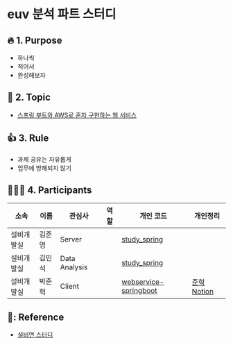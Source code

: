 # euv 분석 파트 스터디

## :fire: 1. Purpose
- 하나씩
- 적어서
- 완성해보자

## :green_book: 2. Topic
- [스프링 부트와 AWS로 혼자 구현하는 웹 서비스](https://github.com/dheldh77/groupstudy_samsung_mechatronics_euv/blob/master/vue_spring_aws/spring.md)

## 👍 3. Rule
- 과제 공유는 자유롭게
- 업무에 방해되지 않기

## 🧑‍🤝‍🧑 4. Participants
|소속|이름|관심사|역할|개인 코드|개인정리|
|------|---|---|---|---|---|
|설비개발실|김준영|Server||[study_spring](https://github.com/jyaquinas/webservice-springboot)||
|설비개발실|김민석|Data Analysis||[study_spring](https://github.com/dheldh77/study_spring)||
|설비개발실|박준혁|Client||[webservice-springboot](https://github.com/toughhyeok/springboot2-webservice)|[준혁 Notion](https://www.notion.so/Study-AWS-d16fda5f48ad43d9a27d9885412c5100)|

## 📘: Reference
- [설비연 스터디](https://github.com/dheldh77/groupstudy_samsung_mechatronics_RnD)
